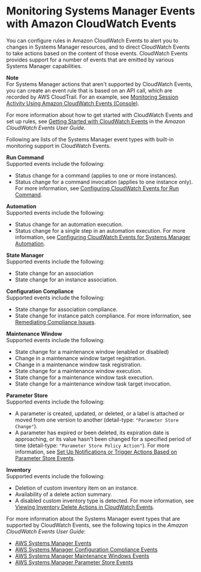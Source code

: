 # Monitoring Systems Manager Events with Amazon CloudWatch Events<a name="monitoring-cloudwatch-events"></a>

You can configure rules in Amazon CloudWatch Events to alert you to changes in Systems Manager resources, and to direct CloudWatch Events to take actions based on the content of those events\. CloudWatch Events provides support for a number of events that are emitted by various Systems Manager capabilities\.

**Note**  
For Systems Manager actions that aren't supported by CloudWatch Events, you can create an event rule that is based on an API call, which are recorded by AWS CloudTrail\. For an example, see [Monitoring Session Activity Using Amazon CloudWatch Events \(Console\)](session-manager-logging-auditing.md#session-manager-logging-auditing-cloudwatch-events)\. 

For more information about how to get started with CloudWatch Events and set up rules, see [Getting Started with CloudWatch Events](https://docs.aws.amazon.com/AmazonCloudWatch/latest/events/CWE_GettingStarted.html) in the *Amazon CloudWatch Events User Guide*\.

Following are lists of the Systems Manager event types with built\-in monitoring support in CloudWatch Events\.

**Run Command**  
Supported events include the following:  
+ Status change for a command \(applies to one or more instances\)\.
+ Status change for a command invocation \(applies to one instance only\)\. 
For more information, see [Configuring CloudWatch Events for Run Command](rc-cwe.md)\.

**Automation**  
Supported events include the following:  
+ Status change for an automation execution\.
+ Status change for a single step in an automation execution\.
For more information, see [Configuring CloudWatch Events for Systems Manager Automation](automation-cwe.md)\.

**State Manager**  
Supported events include the following:  
+ State change for an association
+ State change for an instance association\.

**Configuration Compliance**  
Supported events include the following:  
+ State change for association compliance\.
+ State change for instance patch compliance\.
For more information, see [Remediating Compliance Issues](sysman-compliance-fixing.md)\.

**Maintenance Window**  
Supported events include the following:  
+ State change for a maintenance window \(enabled or disabled\)
+ Change in a maintenance window target registration\.
+ Change in a maintenance window task registration\.
+ State change for a maintenance window execution\.
+ State change for a maintenance window task execution\.
+ State change for a maintenance window task target invocation\.

**Parameter Store**  
Supported events include the following:  
+ A parameter is created, updated, or deleted, or a label is attached or moved from one version to another \(detail\-type: `"Parameter Store Change"`\)\.
+ A parameter has expired or been deleted, its expiration date is approaching, or its value hasn't been changed for a specified period of time \(detail\-type: `"Parameter Store Policy Action"`\)\.
For more information, see [Set Up Notifications or Trigger Actions Based on Parameter Store Events](sysman-paramstore-cwe.md)\.

**Inventory**  
Supported events include the following:  
+ Deletion of custom inventory item on an instance\. 
+ Availability of a delete action summary\.
+ A disabled custom inventory type is detected\.
For more information, see [Viewing Inventory Delete Actions in CloudWatch Events](sysman-inventory-custom.md#sysman-inventory-delete-cwe)\.

For more information about the Systems Manager event types that are supported by CloudWatch Events, see the following topics in the *Amazon CloudWatch Events User Guide*:
+ [AWS Systems Manager Events](https://docs.aws.amazon.com/AmazonCloudWatch/latest/events/EventTypes.html#ssm_event_types)
+ [AWS Systems Manager Configuration Compliance Events](https://docs.aws.amazon.com/AmazonCloudWatch/latest/events/EventTypes.html#SSM-Configuration-Compliance-event-types)
+ [AWS Systems Manager Maintenance Windows Events](https://docs.aws.amazon.com/AmazonCloudWatch/latest/events/EventTypes.html#EC2_maintenance_windows_event_types)
+ [AWS Systems Manager Parameter Store Events](https://docs.aws.amazon.com/AmazonCloudWatch/latest/events/EventTypes.html#SSM-Parameter-Store-event-types)